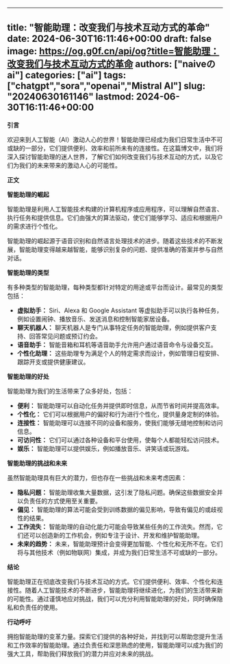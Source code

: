 
---
title: "智能助理：改变我们与技术互动方式的革命"
date: 2024-06-30T16:11:46+00:00
draft: false
image: https://og.g0f.cn/api/og?title=智能助理：改变我们与技术互动方式的革命
authors: ["naiveのai"]
categories: ["ai"]
tags: ["chatgpt","sora","openai","Mistral AI"]
slug: "20240630161146"
lastmod: 2024-06-30T16:11:46+00:00
---
**引言**

欢迎来到人工智能（AI）激动人心的世界！智能助理已经成为我们日常生活中不可或缺的一部分，它们提供便利、效率和前所未有的连接性。在这篇博文中，我们将深入探讨智能助理的迷人世界，了解它们如何改变我们与技术互动的方式，以及它们为我们的未来带来的激动人心的可能性。

**正文**

**智能助理的崛起**

智能助理是利用人工智能技术构建的计算机程序或应用程序，可以理解自然语言、执行任务和提供信息。它们由强大的算法驱动，使它们能够学习、适应和根据用户的需求进行个性化。

智能助理的崛起源于语音识别和自然语言处理技术的进步。随着这些技术的不断发展，智能助理变得越来越智能，能够识别复杂的问题、提供准确的答案并参与自然对话。

**智能助理的类型**

有多种类型的智能助理，每种类型都针对特定的用途或平台而设计。最常见的类型包括：

* **虚拟助手：** Siri、Alexa 和 Google Assistant 等虚拟助手可以执行各种任务，例如设置闹钟、播放音乐、发送消息和控制智能家居设备。
* **聊天机器人：** 聊天机器人是专门从事特定任务的智能助理，例如提供客户支持、回答常见问题或预订约会。
* **语音助手：** 智能音箱和耳机等语音助手允许用户通过语音命令与设备交互。
* **个性化助理：** 这些助理专为满足个人的特定需求而设计，例如管理日程安排、跟踪开支或提供健康建议。

**智能助理的好处**

智能助理为我们的生活带来了众多好处，包括：

* **便利：** 智能助理可以自动化任务并提供即时信息，从而节省时间并提高效率。
* **个性化：** 它们可以根据用户的偏好和行为进行个性化，提供量身定制的体验。
* **连接性：** 智能助理可以连接不同的设备和服务，使我们能够无缝地控制和访问信息。
* **可访问性：** 它们可以通过各种设备和平台使用，使每个人都能轻松访问技术。
* **娱乐：** 智能助理可以提供娱乐，例如播放音乐、讲笑话或玩游戏。

**智能助理的挑战和未来**

虽然智能助理具有巨大的潜力，但也存在一些挑战和未来考虑因素：

* **隐私问题：** 智能助理收集大量数据，这引发了隐私问题。确保这些数据安全并以负责任的方式使用至关重要。
* **偏见：** 智能助理的算法可能会受到训练数据的偏见影响，导致有偏见的或歧视性的结果。
* **工作流失：** 智能助理的自动化能力可能会导致某些任务的工作流失。然而，它们还可以创造新的工作机会，例如专注于设计、开发和维护智能助理。
* **未来的趋势：** 未来，智能助理预计会变得更加智能、个性化和无所不在。它们将与其他技术（例如物联网）集成，并成为我们日常生活不可或缺的一部分。

**结论**

智能助理正在彻底改变我们与技术互动的方式。它们提供便利、效率、个性化和连接性。随着人工智能技术的不断进步，智能助理将继续进化，为我们的生活带来新的可能性。通过谨慎地应对挑战，我们可以充分利用智能助理的好处，同时确保隐私和负责任的使用。

**行动呼吁**

拥抱智能助理的变革力量。探索它们提供的各种好处，并找到可以帮助您提升生活和工作效率的智能助理。通过负责任和深思熟虑的使用，智能助理可以成为我们的强大工具，帮助我们释放我们的潜力并应对未来的挑战。